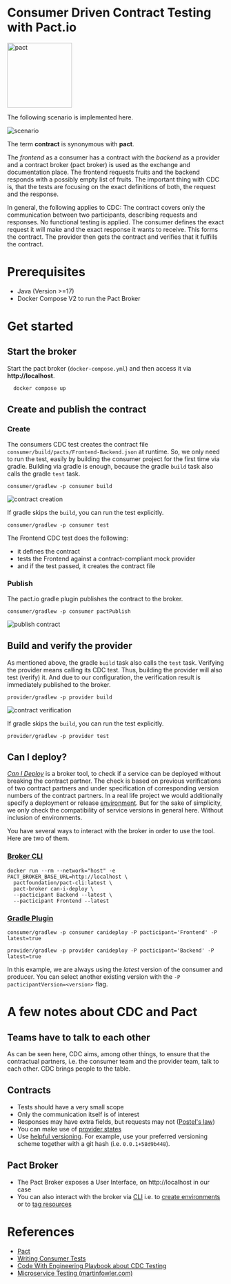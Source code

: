 # Consumer Driven Contract Testing with Pact.io

<a href="https://www.pact.io/"><img src="docs/pact.png" alt="pact" width="150" /></a>


The following scenario is implemented here.

![scenario](docs/overview.jpg)

The term **contract** is synonymous with **pact**.

The _frontend_ as a consumer has a contract with the _backend_ as a provider
and a contract broker (pact broker) is used as the exchange and documentation place.
The frontend requests fruits and the backend responds with a possibly empty list of fruits.
The important thing with CDC is, that the tests are focusing on the exact definitions of both,
the request and the response.

In general, the following applies to CDC: 
The contract covers only the communication between two participants, 
describing requests and responses. No functional testing is applied.
The consumer defines the exact request it will make and the exact response it wants to receive.
This forms the contract.
The provider then gets the contract and verifies that it fulfills the contract.



# Prerequisites

- Java (Version >=17)
- Docker Compose V2 to run the Pact Broker



# Get started


## Start the broker

Start the pact broker (`docker-compose.yml`) 
and then access it via **http://localhost**.

```shell
  docker compose up
  ```


## Create and publish the contract


### Create

The consumers CDC test creates the contract file
`consumer/build/pacts/Frontend-Backend.json` at runtime.
So, we only need to run the test,
easily by building the consumer project for the first time via gradle.
Building via gradle is enough, because the gradle `build` task also 
calls the gradle `test` task.

```shell
consumer/gradlew -p consumer build
```

![contract creation](docs/contract_file_creation.jpg)

If gradle skips the `build`, you can run the test explicitly.
```shell
consumer/gradlew -p consumer test
```

The Frontend CDC test does the following:

- it defines the contract
- tests the Frontend against a contract-compliant mock provider
- and if the test passed, it creates the contract file


### Publish 

The pact.io gradle plugin publishes the contract to the broker.

```shell
consumer/gradlew -p consumer pactPublish
```
![publish contract](docs/contract_publish.jpg)


## Build and verify the provider

As mentioned above, the gradle `build` task also calls the `test` task.
Verifying the provider means calling its CDC test.
Thus, building the provider will also test (verify) it.
And due to our configuration, the verification result is 
immediately published to the broker.

```shell
provider/gradlew -p provider build
```

![contract verification](docs/contract_verification.jpg)

If gradle skips the `build`, you can run the test explicitly.
```shell
provider/gradlew -p provider test
```

## Can I deploy?

[_Can I Deploy_](https://docs.pact.io/pact_broker/can_i_deploy) 
is a broker tool, to check if a service can be deployed without breaking the contract partner.
The check is based on previous verifications of two contract partners and under specification 
of corresponding version numbers of the contract partners.
In a real life project we would additionally specify a deployment or release
[environment](https://docs.pact.io/pact_broker/can_i_deploy).
But for the sake of simplicity, we only check the compatibility of service versions in general here.
Without inclusion of environments.

You have several ways to interact with the broker in order to use the tool. Here are two of them.


### [Broker CLI](https://docs.pact.io/pact_broker/client_cli)

```shell
docker run --rm --network="host" -e PACT_BROKER_BASE_URL=http://localhost \
  pactfoundation/pact-cli:latest \
  pact-broker can-i-deploy \
  --pacticipant Backend --latest \
  --pacticipant Frontend --latest
```


### [Gradle Plugin](https://docs.pact.io/implementation_guides/jvm/provider/gradle)

```shell
consumer/gradlew -p consumer canideploy -P pacticipant='Frontend' -P latest=true
```

```shell
provider/gradlew -p provider canideploy -P pacticipant='Backend' -P latest=true
```

In this example, we are always using the _latest_ version of the consumer and producer.
You can select another existing version with the `-P pacticipantVersion=<version>` flag.



# A few notes about CDC and Pact


## Teams have to talk to each other

As can be seen here, CDC aims, among other things,
to ensure that the contractual partners,
i.e. the consumer team and the provider team, talk to each other.
CDC brings people to the table.


## Contracts

- Tests should have a very small scope
- Only the communication itself is of interest
- Responses may have extra fields, but requests may not ([Postel's law](https://docs.pact.io/getting_started/matching/gotchas))
- You can make use of [provider states](https://docs.pact.io/getting_started/provider_states)
- Use [helpful versioning](https://docs.pact.io/getting_started/versioning_in_the_pact_broker#best-practices).
  For example, use your preferred versioning scheme together with a git hash (i.e. `0.0.1+58d9b448`).
  


## Pact Broker

- The Pact Broker exposes a User Interface, on http://localhost in our case
- You can also interact with the broker via [CLI](https://docs.pact.io/pact_broker/client_cli)
  i.e. to [create environments](https://docs.pact.io/pact_broker/recording_deployments_and_releases#environments) 
  or to [tag resources](https://docs.pact.io/pact_broker/tags)



# References
- [Pact](https://.pact.io)
- [Writing Consumer Tests](https://docs.pact.io/consumer)
- [Code With Engineering Playbook about CDC Testing](https://microsoft.github.io/code-with-engineering-playbook/automated-testing/cdc-testing/)
- [Microservice Testing (martinfowler.com)](https://martinfowler.com/articles/microservice-testing/#testing-contract-introduction)